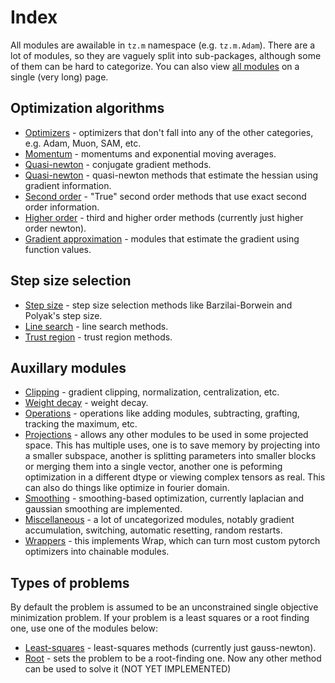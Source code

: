 # Index

All modules are awailable in ``tz.m`` namespace (e.g. ``tz.m.Adam``).
There are a lot of modules, so they are vaguely split into sub-packages, although some of them can be hard to categorize. You can also view [all modules](all.md) on a single (very long) page.

## Optimization algorithms

* [Optimizers](modules/optimizers.md) - optimizers that don't fall into any of the other categories, e.g. Adam, Muon, SAM, etc.
* [Momentum](modules/momentum.md) - momentums and exponential moving averages.
* [Quasi-newton](modules/conjugate_gradient.md) - conjugate gradient methods.
* [Quasi-newton](modules/quasi_newton.md) - quasi-newton methods that estimate the hessian using gradient information.
* [Second order](modules/second_order.md) - "True" second order methods that use exact second order information.
* [Higher order](modules/higher_order.md) - third and higher order methods (currently just higher order newton).
* [Gradient approximation](modules/grad_approximation.md) - modules that estimate the gradient using function values.

## Step size selection

* [Step size](modules/step_size.md) - step size selection methods like Barzilai-Borwein and Polyak's step size.
* [Line search](modules/line_search.md) - line search methods.
* [Trust region](modules/trust_region.md) - trust region methods.

## Auxillary modules

* [Clipping](modules/clipping.md) - gradient clipping, normalization, centralization, etc.
* [Weight decay](modules/weight_decay.md) - weight decay.
* [Operations](modules/ops.md) - operations like adding modules, subtracting, grafting, tracking the maximum, etc.
* [Projections](modules/projections.md) - allows any other modules to be used in some projected space. This has multiple uses, one is to save memory by projecting into a smaller subspace, another is splitting parameters into smaller blocks or merging them into a single vector, another one is peforming optimization in a different dtype or viewing complex tensors as real. This can also do things like optimize in fourier domain.
* [Smoothing](modules/smoothing.md) - smoothing-based optimization, currently laplacian and gaussian smoothing are implemented.
* [Miscellaneous](modules/misc.md) - a lot of uncategorized modules, notably gradient accumulation, switching, automatic resetting, random restarts.
* [Wrappers](modules/wrappers.md) - this implements Wrap, which can turn most custom pytorch optimizers into chainable modules.

## Types of problems

By default the problem is assumed to be an unconstrained single objective minimization problem.
If your problem is a least squares or a root finding one, use one of the modules below:

* [Least-squares](modules/least_squares.md) - least-squares methods (currently just gauss-newton).
* [Root](modules/root.md) - sets the problem to be a root-finding one. Now any other method can be used to solve it (NOT YET IMPLEMENTED)

<!-- === "Gradient approximation"
    ::: torchzero.modules.grad_approximation
        options:
          show_root_heading: true
          heading_level: 3

=== "Higher-order methods"
    ::: torchzero.modules.higher_order
        options:
          show_root_heading: true
          heading_level: 3

=== "Least-squares"
    ::: torchzero.modules.least_squares
        options:
          show_root_heading: true
          heading_level: 3 -->
